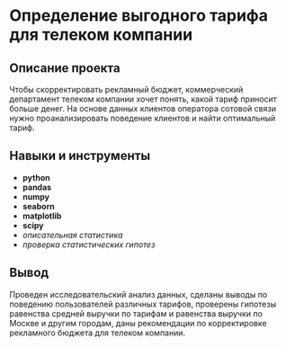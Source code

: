 # Определение выгодного тарифа для телеком компании


## Описание проекта

Чтобы скорректировать рекламный бюджет, коммерческий департамент телеком компании хочет понять, какой тариф приносит больше денег.
На основе данных клиентов оператора сотовой связи нужно проанализировать поведение клиентов и найти оптимальный тариф.

## Навыки и инструменты

- **python**
- **pandas**
- **numpy**
- **seaborn**
- **matplotlib**
- **scipy**
- *описательная статистика*
- *проверка статистических гипотез*

## Вывод

Проведен исследовательский анализ данных, сделаны выводы по поведению пользователей различных тарифов, 
проверены гипотезы равенства средней выручки по тарифам и равенства выручки по Москве и другим городам, 
даны рекомендации по корректировке рекламного бюджета для телеком компании.


 
